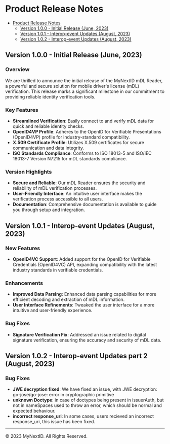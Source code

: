 # Product Release Notes

- [Product Release Notes](#product-release-notes)
  - [Version 1.0.0 - Initial Release (June, 2023)](#version-100---initial-release-june-2023)
  - [Version 1.0.1 - Interop-event Updates (August, 2023)](#version-101---interop-event-updates-august-2023)
  - [Version 1.0.2 - Interop-event Updates (August, 2023)](#version-102---interop-event-updates-part-2-august-2023)

## Version 1.0.0 - Initial Release (June, 2023)

### Overview

We are thrilled to announce the initial release of the MyNextID mDL Reader, a
powerful and secure solution for mobile driver's license (mDL) verification.
This release marks a significant milestone in our commitment to providing
reliable identity verification tools.

### Key Features

- **Streamlined Verification**: Easily connect to and verify mDL data for quick and reliable identity checks.
- **OpenID4VP Profile**: Adheres to the OpenID for Verifiable Presentations (OpenID4VP) profile for industry-standard compatibility.
- **X.509 Certificate Profile**: Utilizes X.509 certificates for secure communication and data integrity.
- **ISO Standards Compliance**: Conforms to ISO 18013-5 and ISO/IEC 18013-7 Version N7215 for mDL standards compliance.

### Version Highlights

- **Secure and Reliable**: Our mDL Reader ensures the security and reliability of mDL verification processes.
- **User-Friendly Interface**: An intuitive user interface makes the verification process accessible to all users.
- **Documentation**: Comprehensive documentation is available to guide you through setup and integration.

## Version 1.0.1 - Interop-event Updates (August, 2023)

### New Features

- **OpenID4VC Support**: Added support for the OpenID for Verifiable Credentials (OpenID4VC) API, expanding compatibility with the latest industry standards in verifiable credentials.

### Enhancements

- **Improved Data Parsing**: Enhanced data parsing capabilities for more efficient decoding and extraction of mDL information.
- **User Interface Refinements**: Tweaked the user interface for a more intuitive and user-friendly experience.

### Bug Fixes

- **Signature Verification Fix**: Addressed an issue related to digital signature verification, ensuring the accuracy and security of mDL data.

## Version 1.0.2 - Interop-event Updates part 2 (August, 2023)

### Bug Fixes

- **JWE decryption fixed**: We have fixed an issue, with JWE decryption: go-jose/go-jose: error in cryptographic primitive
- **unknown Doctype**: in case of doctypes being present in issuerAuth, but not in nameSpaces used to throw an error, which should be normal and expected behaviour.
- **incorrect response_uri**: In some cases, users recieved an incorrect response_uri, this issue has been fixed.

---

© 2023 MyNextID. All Rights Reserved.
